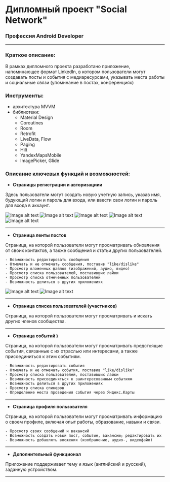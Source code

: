 # Дипломный проект "Social Network"

### Профессия Android Developer

---

### Краткое описание:

В рамках дипломного проекта разработано приложение, напоминающее формат LinkedIn, в котором пользователи
могут создавать посты и события с медиаресурсами, указывать места работы и социальные связи (упоминание в постах, конференциях)

### Инструменты:

- архитектура MVVM
- библиотеки:
  - Material Design
  - Coroutines
  - Room
  - Retrofit
  - LiveData, Flow
  - Paging
  - Hilt
  - YandexMapsMobile
  - ImagePicker, Glide

### Описание ключевых функций и возможностей:

- **Страницы регистрации и авторизациии** 

Здесь пользователи могут создать новую учетную запись, указав имя, будующий логин и пароль для входа,
или ввести свои логин и пароль для входа в аккаунт.

![Image alt text](https://github.com/nmak1/Social_Network/blob/master/screenShots/1.png)
![Image alt text](https://github.com/nmak1/Social_Network/blob/master/screenShots/2.png)
![Image alt text](https://github.com/nmak1/Social_Network/blob/master/screenShots/3.png)
![Image alt text](https://github.com/nmak1/Social_Network/blob/master/screenShots/4.png)
![Image alt text](https://github.com/nmak1/Social_Network/blob/master/screenShots/5.png)


---

- **Страница ленты постов**

Страница, на которой пользователи могут просматривать обновления от своих контактов, а также сообщения и статьи других пользователей.

    - Возможность редактировать сообщения
    - Отмечать и не отмечать сообщения, поставив "like/dislike"
    - Просмотр вложенных файлов (изображений, аудио, видео)
    - Просмотр списка пользователей, поставивших лайки
    - Просмотр списка отмеченных пользователей
    - Возможность делиться в других приложениях

![Image alt text](https://github.com/nmak1/Social_Network/blob/master/screenShots/%D0%BF%D0%BE%D1%81%D1%82%D1%8B.png)
![Image alt text](https://github.com/nmak1/Social_Network/blob/master/screenShots/%D0%A1%D0%BD%D0%B8%D0%BC%D0%BE%D0%BA%20%D1%8D%D0%BA%D1%80%D0%B0%D0%BD%D0%B0%202023-10-28%20145146.png)


---

- **Страница списка пользователей (участников)**

Страница, на которой пользователи могут просматривать и искать других членов сообщества.


---

- **Страница событий )**

Страница, на которой пользователи могут просматривать предстоящие события, связанные с их отраслью или интересами, а также присоединиться к этим событиям.

    - Возможность редактировать события
    - Отмечать и не отмечать события, поставив "like/dislike"
    - Просмотр списка пользователей, поставивших лайки
    - Возможность присоединяться к заинтересованным событиям
    - Возможность делиться в других приложениях
    - Просмотр списка спикеров
    - Определение места проведения события через Яндекс.Карты 


---

- **Страница профиля пользователя**

Страница, на которой пользователи могут просматривать информацию о своем профиле, включая опыт работы, образование, навыки и связи.

    - Просмотр своих сообщений и вакансий
    - Возможность создать новый пост, событие, вакансию; редактировать их
    - Возможность добавлять вложения (изображение, аудио-, видеофайл)


---

- **Дополнительный функционал**

Приложение поддерживает тему и язык (английский и русский), заданную устройством.

---

